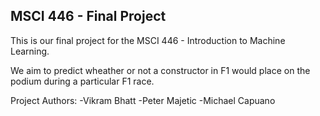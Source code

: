 ## MSCI 446 - Final Project

This is our final project for the MSCI 446 - Introduction to Machine Learning.

We aim to predict wheather or not a constructor in F1 would place on the podium during a particular F1 race.

Project Authors: 
-Vikram Bhatt
-Peter Majetic
-Michael Capuano

